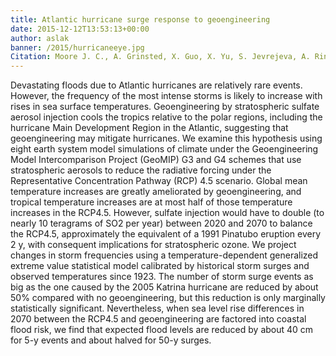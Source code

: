 ```yaml
---
title: Atlantic hurricane surge response to geoengineering
date: 2015-12-12T13:53:13+00:00
author: aslak
banner: /2015/hurricaneeye.jpg
Citation: Moore J. C., A. Grinsted, X. Guo, X. Yu, S. Jevrejeva, A. Rinke, X. Cui, B. Kravitz, A. Lenton, S. Watanabe, D. Ji (2015) Atlantic hurricane surge response to geoengineering, Proceedings of the National Academy of Sciences, doi:10.1073/pnas.1510530112
---
```

Devastating floods due to Atlantic hurricanes are relatively rare events. However, the frequency of the most intense storms is likely to increase with rises in sea surface temperatures. Geoengineering by stratospheric sulfate aerosol injection cools the tropics relative to the polar regions, including the hurricane Main Development Region in the Atlantic, suggesting that geoengineering may mitigate hurricanes. We examine this hypothesis using eight earth system model simulations of climate under the Geoengineering Model Intercomparison Project (GeoMIP) G3 and G4 schemes that use stratospheric aerosols to reduce the radiative forcing under the Representative Concentration Pathway (RCP) 4.5 scenario. Global mean temperature increases are greatly ameliorated by geoengineering, and tropical temperature increases are at most half of those temperature increases in the RCP4.5. However, sulfate injection would have to double (to nearly 10 teragrams of SO2 per year) between 2020 and 2070 to balance the RCP4.5, approximately the equivalent of a 1991 Pinatubo eruption every 2 y, with consequent implications for stratospheric ozone. We project changes in storm frequencies using a temperature-dependent generalized extreme value statistical model calibrated by historical storm surges and observed temperatures since 1923. The number of storm surge events as big as the one caused by the 2005 Katrina hurricane are reduced by about 50% compared with no geoengineering, but this reduction is only marginally statistically significant. Nevertheless, when sea level rise differences in 2070 between the RCP4.5 and geoengineering are factored into coastal flood risk, we find that expected flood levels are reduced by about 40 cm for 5-y events and about halved for 50-y surges.
